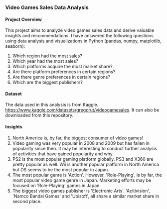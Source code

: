 ### Video Games Sales Data Analysis 

#### Project Overview
This project aims to analyze video games sales data and derive valuable insights and recommendations.
I have answered the following questions using data analysis and visualizations in Python (pandas, numpy, matplotlib, seaborn): 

1. Which region had the most sales?
2. Which year had the most sales?
3. Which platforms acquire the most market share? 
4. Are there platform preferences in certain regions?
5. Are there genre preferences in certain regions?
6. Which are the biggest publishers? 

#### Dataset
The data used in this analysis is from Kaggle. https://www.kaggle.com/datasets/gregorut/videogamesales. It can also be downloaded from this repository. 

#### Insights
1. North America is, by far, the biggest consumer of video games!
2. Video gaming was very popular in 2008 and 2009 but has fallen in popularity since then. It may be interesting to conduct further analysis of activities that have gained popularity and why. 
3. PS2 is the most popular gaming platform globally. PS3 and X360 are pretty popular as well. Wii is another popular platform in North America but DS seems to be the most popular in Japan.
4. The most popular genre is 'Action'. However, 'Role-Playing', is by far, the most popular video game genre in Japan. Marketing efforts may be focused on 'Role-Playing' games in Japan. 
5. The biggest video games publisher is 'Electronic Arts'. 'Acitivision', 'Namco Bandai Games' and 'Ubisoft', all share a similar market share in second place. 
